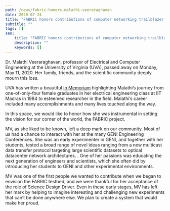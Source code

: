 ```yaml
---
path: /news/fabric-honors-malathi-veeraraghavan
date: 2020-07-24
title: "FABRIC honors contributions of computer networking trailblazer Malathi Veeraraghavan"
subtitle: ""
tags: []
seo:
    title: "FABRIC honors contributions of computer networking trailblazer Malathi Veeraraghavan"
    description: ""
    keywords: []
---
```


Dr. Malathi Veeraraghavan, professor of Electrical and Computer Engineering at the University of Virginia (UVA), passed away on Monday, May 11, 2020. Her family, friends, and the scientific community deeply mourn this loss. 

UVA has written a beautiful <a href="https://news.virginia.edu/content/memoriam-malathi-veeraraghavan-champion-ideas-and-experiences" target="_blank" rel="noopener noreferrer">In Memoriam</a> highlighting Malathi’s journey from one-of-only-four female graduates in her electrical engineering class at IIT Madras in 1984 to esteemed researcher in the field. Malathi’s career included many accomplishments and many lives touched along the way.

In this space, we would like to honor how she was instrumental in setting the vision for our corner of the world, the FABRIC project. 

MV, as she liked to be known, left a deep mark on our community. Most of us had a chance to interact with her at the many GENI Engineering Conferences. She was  an early experimenter in GENI, and together with her students, tested a broad range of novel ideas ranging from a new multicast data transfer protocol targeting large scientific datasets to optical datacenter network architectures. . One of her passions was educating the next generation of engineers and scientists, which she often did by introducing her students to GENI and other experimental environments. 

MV was one of the first people we wanted to contribute when we began to envision the FABRIC testbed, and we were thankful for her acceptance of the role of Science Design Driver. Even in these early stages, MV has left her mark by helping to imagine interesting and challenging new experiments that can’t be done anywhere else. We plan to create a system that would make her proud. 
